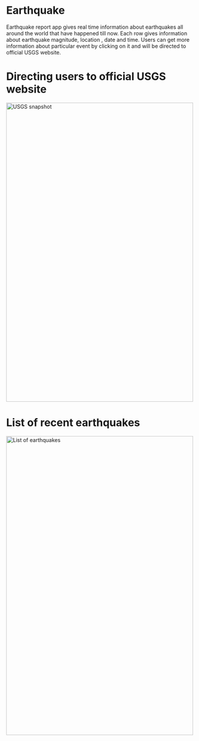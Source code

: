 # Earthquake
Earthquake report app gives real time information about earthquakes all around the world that have happened till now.
Each row gives information about earthquake magnitude, location , date and time.
Users can get more information about particular event by clicking on it and will be directed to official USGS website.

<h1>Directing users to official USGS website</h1>

<img src="https://user-images.githubusercontent.com/65117576/120900215-3348ed00-c651-11eb-8904-9026e2227888.jpg" alt="USGS snapshot" width="500" height="800">

<h1>List of recent earthquakes</h1>

<img src="https://user-images.githubusercontent.com/65117576/120900163-e6fdad00-c650-11eb-84a7-f9dba7a17e4d.jpg" alt="List of earthquakes" width="500" height="800">
